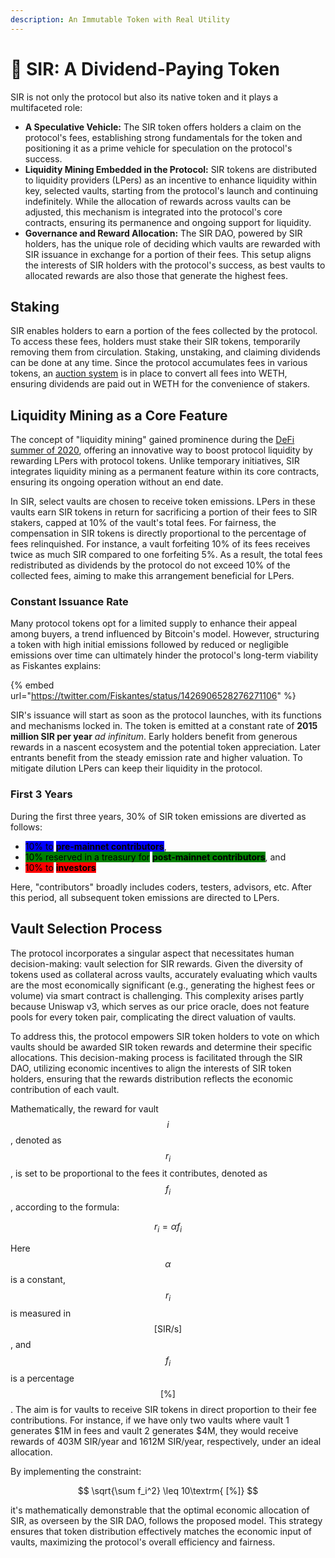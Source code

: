```yaml
---
description: An Immutable Token with Real Utility
---
```


# 🎩 SIR: A Dividend-Paying Token

SIR is not only the protocol but also its native token and it plays a multifaceted role:

* **A Speculative Vehicle:** The SIR token offers holders a claim on the protocol's fees, establishing strong fundamentals for the token and positioning it as a prime vehicle for speculation on the protocol's success.
* **Liquidity Mining Embedded in the Protocol:** SIR tokens are distributed to liquidity providers (LPers) as an incentive to enhance liquidity within key, selected vaults, starting from the protocol's launch and continuing indefinitely. While the allocation of rewards across vaults can be adjusted, this mechanism is integrated into the protocol's core contracts, ensuring its permanence and ongoing support for liquidity.
* **Governance and Reward Allocation:** The SIR DAO, powered by SIR holders, has the unique role of deciding which vaults are rewarded with SIR issuance in exchange for a portion of their fees. This setup aligns the interests of SIR holders with the protocol's success, as best vaults to allocated rewards are also those that generate the highest fees.

## Staking

SIR enables holders to earn a portion of the fees collected by the protocol. To access these fees, holders must stake their SIR tokens, temporarily removing them from circulation. Staking, unstaking, and claiming dividends can be done at any time. Since the protocol accumulates fees in various tokens, an [auction system](token-auctions.md) is in place to convert all fees into WETH, ensuring dividends are paid out in WETH for the convenience of stakers.

## **Liquidity Mining as a Core Feature**

The concept of "liquidity mining" gained prominence during the [DeFi summer of 2020](https://medium.com/@lily\_trangpham/the-formation-of-defi-summer-2020-conditions-for-a-new-defi-summer-a419d53d0d31), offering an innovative way to boost protocol liquidity by rewarding LPers with protocol tokens. Unlike temporary initiatives, SIR integrates liquidity mining as a permanent feature within its core contracts, ensuring its ongoing operation without an end date.

In SIR, select vaults are chosen to receive token emissions. LPers in these vaults earn SIR tokens in return for sacrificing a portion of their fees to SIR stakers, capped at 10% of the vault's total fees. For fairness, the compensation in SIR tokens is directly proportional to the percentage of fees relinquished. For instance, a vault forfeiting 10% of its fees receives twice as much SIR compared to one forfeiting 5%. As a result, the total fees redistributed as dividends by the protocol do not exceed 10% of the collected fees, aiming to make this arrangement beneficial for LPers.

### Constant Issuance Rate

Many protocol tokens opt for a limited supply to enhance their appeal among buyers, a trend influenced by Bitcoin's model. However, structuring a token with high initial emissions followed by reduced or negligible emissions over time can ultimately hinder the protocol's long-term viability as Fiskantes explains:

{% embed url="https://twitter.com/Fiskantes/status/1426906528276271106" %}

SIR's issuance will start as soon as the protocol launches, with its functions and mechanisms locked in. The token is emitted at a constant rate of **2015 million SIR per year** _ad infinitum_. Early holders benefit from generous rewards in a nascent ecosystem and the potential token appreciation. Later entrants benefit from the steady emission rate and higher valuation. To mitigate dilution LPers can keep their liquidity in the protocol.

### First 3 Years

During the first three years, 30% of SIR token emissions are diverted as follows:&#x20;

* <mark style="background-color:blue;">10% to</mark> <mark style="background-color:blue;"></mark><mark style="background-color:blue;">**pre-mainnet contributors**</mark>,
* <mark style="background-color:green;">10% reserved in a treasury for</mark> <mark style="background-color:green;"></mark><mark style="background-color:green;">**post-mainnet contributors**</mark>, and
* <mark style="background-color:red;">10% to</mark> <mark style="background-color:red;"></mark><mark style="background-color:red;">**investors**</mark>

Here, "contributors" broadly includes coders, testers, advisors, etc. After this period, all subsequent token emissions are directed to LPers.

## Vault Selection Process

The protocol incorporates a singular aspect that necessitates human decision-making: vault selection for SIR rewards. Given the diversity of tokens used as collateral across vaults, accurately evaluating which vaults are the most economically significant (e.g., generating the highest fees or volume) via smart contract is challenging. This complexity arises partly because Uniswap v3, which serves as our price oracle, does not feature pools for every token pair, complicating the direct valuation of vaults.

To address this, the protocol empowers SIR token holders to vote on which vaults should be awarded SIR token rewards and determine their specific allocations. This decision-making process is facilitated through the SIR DAO, utilizing economic incentives to align the interests of SIR token holders, ensuring that the rewards distribution reflects the economic contribution of each vault.

Mathematically, the reward for vault $$i$$, denoted as $$r_i​$$, is set to be proportional to the fees it contributes, denoted as $$f_i​$$, according to the formula:

$$
r_i=\alpha f_i
$$

Here $$\alpha$$ is a constant, $$r_i$$ is measured in $$[\textrm{SIR/s}]$$, and $$f_i$$ is a percentage $$[\textrm{%}]$$. The aim is for vaults to receive SIR tokens in direct proportion to their fee contributions. For instance, if we have only two vaults where vault 1 generates $1M in fees and vault 2 generates $4M, they would receive rewards of 403M SIR/year and 1612M SIR/year, respectively, under an ideal allocation.

By implementing the constraint:

$$
\sqrt{\sum f_i^2} \leq 10\textrm{ [%]}
$$

it's mathematically demonstrable that the optimal economic allocation of SIR, as overseen by the SIR DAO, follows the proposed model. This strategy ensures that token distribution effectively matches the economic input of vaults, maximizing the protocol's overall efficiency and fairness.
